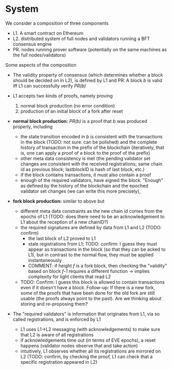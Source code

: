 # System

We consider a composition of three components
- L1. A smart contract on Ethereum
- L2. distributed system of full nodes and validators running a BFT consensus engine
- PR. nodes running prover software (potentially on the same machines as the full nodes/validators)

Some aspects of the composition
- The validity property of consensus (which determines whether a block should be decided on in L2), is defined by L1 and PR: A block _b_ is valid iff L1 can successfully verify _PR(b)_
- L1 accepts two kinds of proofs, namely proving
    1. normal block production (no error condition)
    2. production of an initial block of a fork after reset
- **normal block production:** _PR(b)_ is a proof that _b_ was produced properly, including
    - the state transition encoded in _b_ is consistent with the transactions in the block (TODO: not sure. can be polished) and the complete history of transaction in the prefix of the blockchain (iteratively, that is, one can apply a proof of a block to the proof of the prefix)
    - other meta data consistency is met (the pending validator set changes are consistent with the received registrations; same chain id as previous block; lastblockID is hash of last block, etc.)
    - if the block contains transactions, it must also contain a proof
    - enough of the required validators, have signed the block. "Enough" as defined by the history of the blockchain and the epoched validator set changes (we can write this more precisely), 
- **fork block production:** similar to above but
    - different meta data constraints as the new chain id comes from the epochs of L1 (TODO: does there need to be an acknowledgement to L1 about the reception of a new chainID?)
    - the required signatures are defined by data from L1 and L2 (TODO: confirm) 
        - the last block of L2 proved to L1
        - stale registrations from L1; TODO: confirm: I guess they must appear as transactions in the block (so that they can be acked to L1), but in contrast to the normal flow, they must be applied instantaneously
        - COMMENT: if height _f_ is a fork block, then checking the "validity" based on block _f-1_ requires a different function -> implies complexity for light clients that read L2
    - TODO: Confirm: I guess this block is allowed to contain transactions even if it doesn't have a block. Follow-up: If there is a new fork, some of the proofs that have been done for the old fork are still usable (the proofs always point to the past). Are we thinking about storing and re-proposing them?


- The "required validators" is information that originates from L1, via so called registrations, and is enforced by L1
    - L1 uses L1->L2 messaging (with acknowledgements) to make sure that L2 is aware of all registrations
    - if acknowledgements time out (in terms of EVE epochs), a reset happens (validator nodes observe that and take action)
    - intuitively, L1 observes whether all its registrations are mirrored on L2 (TODO: confirm, by checking the proof, L1 can check that a specific registration appeared in L2)
